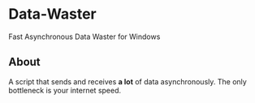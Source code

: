 # Data-Waster
Fast Asynchronous Data Waster for Windows
## About
A script that sends and receives **a lot** of data asynchronously. The only bottleneck is your internet speed.
